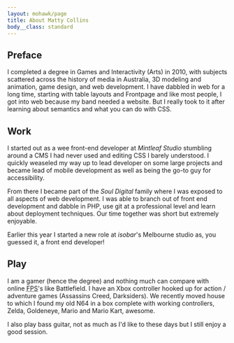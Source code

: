 ```yaml
---
layout: mohawk/page
title: About Matty Collins
body__class: standard
---
```


## Preface

I completed a degree in Games and Interactivity (Arts) in 2010, with subjects scattered across the history of media in Australia, 3D modeling and animation, game design, and web development. I have dabbled in web for a long time, starting with table layouts and Frontpage and like most people, I got into web because my band needed a website. But I really took to it after learning about semantics and what you can do with CSS.

## Work
I started out as a wee front-end developer at <cite>Mintleaf Studio</cite> stumbling around a CMS I had never used and editing CSS I barely understood. I quickly weaseled my way up to lead developer on some large projects and became lead of mobile development as well as being the go-to guy for accessibility.

From there I became part of the <cite>Soul Digital</cite> family where I was exposed to all aspects of web development. I was able to branch out of front end development and dabble in PHP, use git at a professional level and learn about deployment techniques. Our time together was short but extremely enjoyable.

Earlier this year I started a new role at <cite>isobar</cite>'s Melbourne studio as, you guessed it, a front end developer!

## Play
I am a gamer (hence the degree) and nothing much can compare with online <abbr title="First Person Shooter">FPS</abbr>'s like Battlefield. I have an Xbox controller hooked up for action / adventure games (Assassins Creed, Darksiders). We recently moved house to which I found my old N64 in a box complete with working controllers, Zelda, Goldeneye, Mario and Mario Kart, awesome.

I also play bass guitar, not as much as I'd like to these days but I still enjoy a good session.